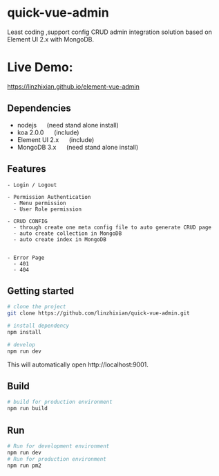 # quick-vue-admin
Least coding ,support config CRUD admin integration solution based on Element UI 2.x with MongoDB.


# Live Demo:
 https://linzhixian.github.io/element-vue-admin
 
## Dependencies
- nodejs &nbsp;&nbsp;&nbsp;&nbsp;&nbsp;(need stand alone install)
- koa 2.0.0  &nbsp;&nbsp;&nbsp;&nbsp;&nbsp;(include)
- Element UI 2.x &nbsp;&nbsp;&nbsp;&nbsp;&nbsp;(include)
- MongoDB 3.x &nbsp;&nbsp;&nbsp;&nbsp;&nbsp;(need stand alone install)

## Features
```
- Login / Logout

- Permission Authentication
  - Menu permission
  - User Role permission

- CRUD CONFIG
  - through create one meta config file to auto generate CRUD page
  - auto create collection in MongoDB
  - auto create index in MongoDB
 

- Error Page
  - 401
  - 404
```

## Getting started

```bash
# clone the project
git clone https://github.com/linzhixian/quick-vue-admin.git

# install dependency
npm install

# develop
npm run dev
```

This will automatically open http://localhost:9001.

## Build
```bash
# build for production environment
npm run build
```
## Run
```bash
# Run for development environment
npm run dev
# Run for production environment
npm run pm2
```
